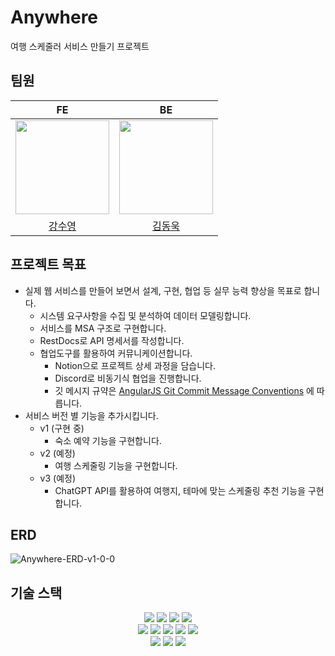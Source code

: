# Anywhere
여행 스케줄러 서비스 만들기 프로젝트

## 팀원
|FE|BE|
|:---:|:---:|
|<img src="https://avatars.githubusercontent.com/u/92986844?v=4" width="150" height="150"/>|<img src="https://avatars.githubusercontent.com/u/90694560?v=4" width="150" height="150"/>|
|[강수영](https://github.com/SwimmingRiver)|[김동욱](https://github.com/95Donguk)|

## 프로젝트 목표
- 실제 웹 서비스를 만들어 보면서 설계, 구현, 협업 등 실무 능력 향상을 목표로 합니다.
  - 시스템 요구사항을 수집 및 분석하여 데이터 모델링합니다.
  - 서비스를 MSA 구조로 구현합니다.
  - RestDocs로 API 명세서를 작성합니다.
  - 협업도구를 활용하여 커뮤니케이션합니다.
    - Notion으로 프로젝트 상세 과정을 담습니다.
    - Discord로 비동기식 협업을 진행합니다.
    - 깃 메시지 규약은 [AngularJS Git Commit Message Conventions](https://docs.google.com/document/d/1QrDFcIiPjSLDn3EL15IJygNPiHORgU1_OOAqWjiDU5Y/edit) 에 따릅니다.
- 서비스 버전 별 기능을 추가시킵니다.
  - v1 (구현 중)
    - 숙소 예약 기능을 구현합니다.
  - v2 (예정)
    - 여행 스케줄링 기능을 구현합니다.
  - v3 (예정)
    - ChatGPT API를 활용하여 여행지, 테마에 맞는 스케줄링 추천 기능을 구현합니다.

## ERD
![Anywhere-ERD-v1-0-0](https://user-images.githubusercontent.com/90694560/228444876-a0c1568e-2a55-494d-814f-b900610263c2.png)

## 기술 스택
<div align=center> 
  <img src="https://img.shields.io/badge/html5-E34F26?style=for-the-badge&logo=html5&logoColor=white"> 
  <img src="https://img.shields.io/badge/css-1572B6?style=for-the-badge&logo=css3&logoColor=white"> 
  <img src="https://img.shields.io/badge/javascript-F7DF1E?style=for-the-badge&logo=javascript&logoColor=black"> 
  <img src="https://img.shields.io/badge/react-61DAFB?style=for-the-badge&logo=react&logoColor=black">
  <br>
  
  <img src="https://img.shields.io/badge/java-007396?style=for-the-badge&logo=java&logoColor=white">
  <img src="https://img.shields.io/badge/springboot-6DB33F?style=for-the-badge&logo=springboot&logoColor=white">
  <img src="https://img.shields.io/badge/gradle-02303A?style=for-the-badge&logo=gradle&logoColor=white">
  <img src="https://img.shields.io/badge/mariaDB-003545?style=for-the-badge&logo=mariaDB&logoColor=white">
  <img src="https://img.shields.io/badge/hibernate-59666C?style=for-the-badge&logo=hibernate&logoColor=white">
  <br>
  
  <img src="https://img.shields.io/badge/sonarlint-CB2029?style=for-the-badge&logo=sonarlint&logoColor=white">
  <img src="https://img.shields.io/badge/git-F05032?style=for-the-badge&logo=git&logoColor=white">
  <img src="https://img.shields.io/badge/github-181717?style=for-the-badge&logo=github&logoColor=white">
</div>
